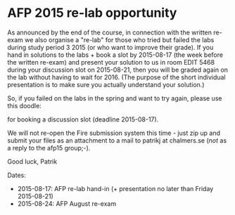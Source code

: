 # AFP 2015 re-lab opportunity

As announced by the end of the course, in connection with the written
re-exam we also organise a "re-lab" for those who tried but failed the
labs during study period 3 2015 (or who want to improve their grade).
If you hand in solutions to the labs + book a slot by 2015-08-17 (the
week before the written re-exam) and present your solution to us in
room EDIT 5468 during your discussion slot on 2015-08-21, then you
will be graded again on the lab without having to wait for 2016. (The
purpose of the short individual presentation is to make sure you
actually understand your solution.)

So, if you failed on the labs in the spring and want to try again,
please use this doodle:

for booking a discussion slot (deadline 2015-08-17).

We will not re-open the Fire submission system this time - just zip up
and submit your files as an attachment to a mail to patrikj at
chalmers.se (_not_ as a reply to the afp15 group;-).

Good luck,
  Patrik

Dates:
* 2015-08-17: AFP re-lab hand-in (+ presentation no later than Friday 2015-08-21)
* 2015-08-24: AFP August re-exam

